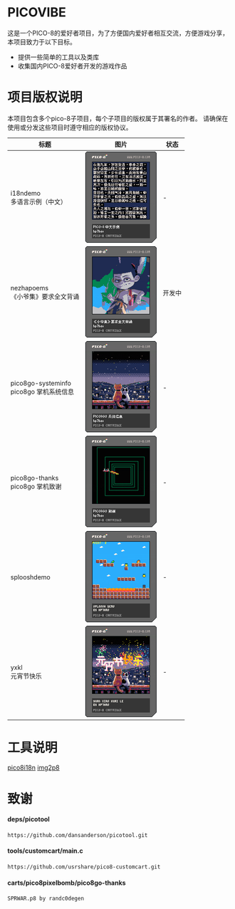 # PICOVIBE

这是一个PICO-8的爱好者项目，为了方便国内爱好者相互交流，方便游戏分享，本项目致力于以下目标。

* 提供一些简单的工具以及类库
* 收集国内PICO-8爱好者开发的游戏作品

# 项目版权说明

本项目包含多个pico-8子项目，每个子项目的版权属于其署名的作者。
请确保在使用或分发这些项目时遵守相应的版权协议。

| 标题 | 图片 | 状态 |
|------|------|------|
| i18ndemo<br/>多语言示例（中文） | ![i18ndemo](./carts/pico8pixelbomb/i18ndemo/i18ndemo.zhcn.p8.png) | - |
| nezhapoems<br/>《小爷集》要求全文背诵 | ![nezhapoems](./carts/pico8pixelbomb/nezhapoems/nezhapoems.zhcn.p8.png) | 开发中 |
| pico8go-systeminfo<br/>pico8go 掌机系统信息 | ![pico8go-systeminfo](./carts/pico8pixelbomb/pico8go-systeminfo/pico8go-systeminfo.zhcn.p8.png) | - |
| pico8go-thanks<br/>pico8go 掌机致谢 | ![pico8go-thanks](./carts/pico8pixelbomb/pico8go-thanks/pico8go-thanks.zhcn.p8.png) | - |
| splooshdemo | ![splooshdemo](./carts/pico8pixelbomb/splooshdemo/splooshdemo.p8.png) | - |
| yxkl<br/>元宵节快乐 | ![yxkl](./carts/pico8pixelbomb/yxkl/yxkl.p8.png) | - |

# 工具说明

[pico8i18n](./tools/pico8i18n/README.md)
[img2p8](./tools/img2p8/README.md)


# 致谢

#### deps/picotool
	https://github.com/dansanderson/picotool.git

#### tools/customcart/main.c
	https://github.com/usrshare/pico8-customcart.git

#### carts/pico8pixelbomb/pico8go-thanks
	SPRWAR.p8 by randc0degen